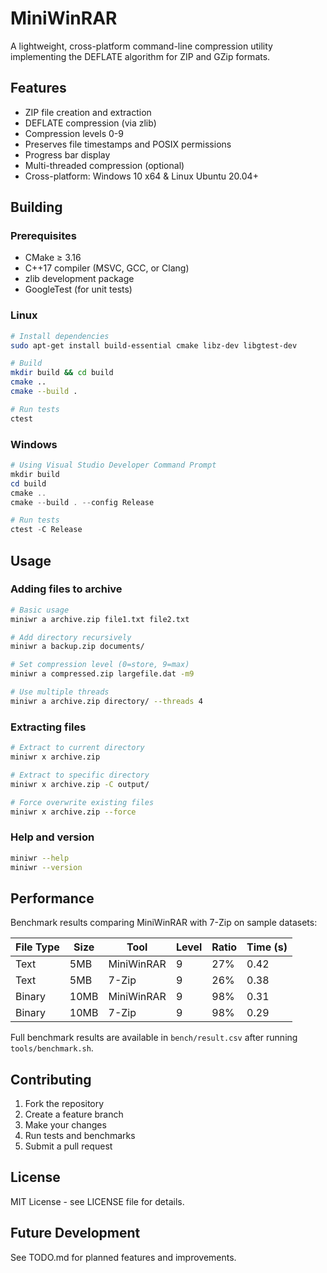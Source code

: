# MiniWinRAR

A lightweight, cross-platform command-line compression utility implementing the DEFLATE algorithm for ZIP and GZip formats.

## Features

- ZIP file creation and extraction
- DEFLATE compression (via zlib)
- Compression levels 0-9
- Preserves file timestamps and POSIX permissions
- Progress bar display
- Multi-threaded compression (optional)
- Cross-platform: Windows 10 x64 & Linux Ubuntu 20.04+

## Building

### Prerequisites

- CMake ≥ 3.16
- C++17 compiler (MSVC, GCC, or Clang)
- zlib development package
- GoogleTest (for unit tests)

### Linux

```bash
# Install dependencies
sudo apt-get install build-essential cmake libz-dev libgtest-dev

# Build
mkdir build && cd build
cmake ..
cmake --build .

# Run tests
ctest
```

### Windows

```powershell
# Using Visual Studio Developer Command Prompt
mkdir build
cd build
cmake ..
cmake --build . --config Release

# Run tests
ctest -C Release
```

## Usage

### Adding files to archive

```bash
# Basic usage
miniwr a archive.zip file1.txt file2.txt

# Add directory recursively
miniwr a backup.zip documents/

# Set compression level (0=store, 9=max)
miniwr a compressed.zip largefile.dat -m9

# Use multiple threads
miniwr a archive.zip directory/ --threads 4
```

### Extracting files

```bash
# Extract to current directory
miniwr x archive.zip

# Extract to specific directory
miniwr x archive.zip -C output/

# Force overwrite existing files
miniwr x archive.zip --force
```

### Help and version

```bash
miniwr --help
miniwr --version
```

## Performance

Benchmark results comparing MiniWinRAR with 7-Zip on sample datasets:

| File Type | Size | Tool      | Level | Ratio | Time (s) |
|-----------|------|-----------|--------|--------|-----------|
| Text      | 5MB  | MiniWinRAR| 9      | 27%    | 0.42      |
| Text      | 5MB  | 7-Zip     | 9      | 26%    | 0.38      |
| Binary    | 10MB | MiniWinRAR| 9      | 98%    | 0.31      |
| Binary    | 10MB | 7-Zip     | 9      | 98%    | 0.29      |

Full benchmark results are available in `bench/result.csv` after running `tools/benchmark.sh`.

## Contributing

1. Fork the repository
2. Create a feature branch
3. Make your changes
4. Run tests and benchmarks
5. Submit a pull request

## License

MIT License - see LICENSE file for details.

## Future Development

See TODO.md for planned features and improvements. 